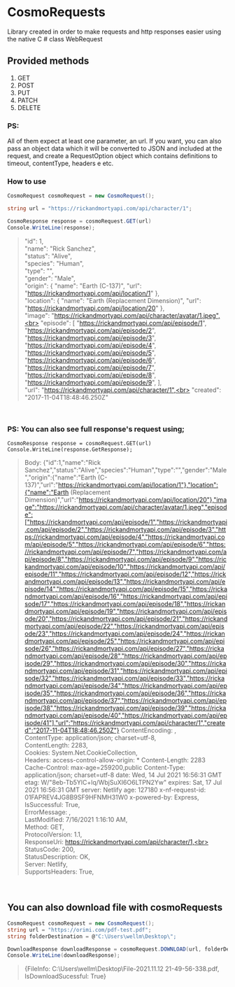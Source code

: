 # CosmoRequests
Library created in order to make requests and http responses easier using the native C # class WebRequest

## Provided methods

1. GET
2. POST
3. PUT
3. PATCH
3. DELETE

### PS: 
All of them expect at least one parameter, an url. If you want, you can also pass an object data which it will be converted to JSON and included at the request, and create a RequestOption object which contains definitions to timeout, contentType, headers e etc.

### How to use

```C#
CosmoRequest cosmoRequest = new CosmoRequest();

string url = "https://rickandmortyapi.com/api/character/1";

CosmoResponse response = cosmoRequest.GET(url)
Console.WriteLine(response);
`````

 >"id": 1,<br>
  "name": "Rick Sanchez",<br>
  "status": "Alive",<br>
  "species": "Human",<br>
  "type": "",<br>
  "gender": "Male",<br>
  "origin": {
    "name": "Earth (C-137)",
    "url": "https://rickandmortyapi.com/api/location/1"
  },<br>
  "location": {
    "name": "Earth (Replacement Dimension)",
    "url": "https://rickandmortyapi.com/api/location/20"
  },<br>
  "image": "https://rickandmortyapi.com/api/character/avatar/1.jpeg",<br>
  "episode": [
    "https://rickandmortyapi.com/api/episode/1",
    "https://rickandmortyapi.com/api/episode/2",
    "https://rickandmortyapi.com/api/episode/3",
    "https://rickandmortyapi.com/api/episode/4",
    "https://rickandmortyapi.com/api/episode/5",
    "https://rickandmortyapi.com/api/episode/6",
    "https://rickandmortyapi.com/api/episode/7",
    "https://rickandmortyapi.com/api/episode/8",
    "https://rickandmortyapi.com/api/episode/9",
>  ],<br>
  "url": "https://rickandmortyapi.com/api/character/1",<br>
  "created": "2017-11-04T18:48:46.250Z"
 >
 <br>

### PS:   You can also see full response's request using;

`````
CosmoResponse response = cosmoRequest.GET(url)
Console.WriteLine(response.GetResponse);
`````


> Body: {"id":1,"name":"Rick Sanchez","status":"Alive","species":"Human","type":"","gender":"Male","origin":{"name":"Earth (C-137)","url":"https://rickandmortyapi.com/api/location/1"},"location":{"name":"Earth (Replacement Dimension)","url":"https://rickandmortyapi.com/api/location/20"},"image":"https://rickandmortyapi.com/api/character/avatar/1.jpeg","episode":["https://rickandmortyapi.com/api/episode/1","https://rickandmortyapi.com/api/episode/2","https://rickandmortyapi.com/api/episode/3","https://rickandmortyapi.com/api/episode/4","https://rickandmortyapi.com/api/episode/5","https://rickandmortyapi.com/api/episode/6","https://rickandmortyapi.com/api/episode/7","https://rickandmortyapi.com/api/episode/8","https://rickandmortyapi.com/api/episode/9","https://rickandmortyapi.com/api/episode/10","https://rickandmortyapi.com/api/episode/11","https://rickandmortyapi.com/api/episode/12","https://rickandmortyapi.com/api/episode/13","https://rickandmortyapi.com/api/episode/14","https://rickandmortyapi.com/api/episode/15","https://rickandmortyapi.com/api/episode/16","https://rickandmortyapi.com/api/episode/17","https://rickandmortyapi.com/api/episode/18","https://rickandmortyapi.com/api/episode/19","https://rickandmortyapi.com/api/episode/20","https://rickandmortyapi.com/api/episode/21","https://rickandmortyapi.com/api/episode/22","https://rickandmortyapi.com/api/episode/23","https://rickandmortyapi.com/api/episode/24","https://rickandmortyapi.com/api/episode/25","https://rickandmortyapi.com/api/episode/26","https://rickandmortyapi.com/api/episode/27","https://rickandmortyapi.com/api/episode/28","https://rickandmortyapi.com/api/episode/29","https://rickandmortyapi.com/api/episode/30","https://rickandmortyapi.com/api/episode/31","https://rickandmortyapi.com/api/episode/32","https://rickandmortyapi.com/api/episode/33","https://rickandmortyapi.com/api/episode/34","https://rickandmortyapi.com/api/episode/35","https://rickandmortyapi.com/api/episode/36","https://rickandmortyapi.com/api/episode/37","https://rickandmortyapi.com/api/episode/38","https://rickandmortyapi.com/api/episode/39","https://rickandmortyapi.com/api/episode/40","https://rickandmortyapi.com/api/episode/41"],"url":"https://rickandmortyapi.com/api/character/1","created":"2017-11-04T18:48:46.250Z"}
> ContentEncoding: ,<br>
ContentType: application/json; charset=utf-8,<br>
ContentLength: 2283,<br>
Cookies: System.Net.CookieCollection,<br>
Headers: access-control-allow-origin: *
Content-Length: 2283
Cache-Control: max-age=259200,public
Content-Type: application/json; charset=utf-8
date: Wed, 14 Jul 2021 16:56:31 GMT
etag: W/"8eb-Tb5YlC+lq/WbjSuXI6O6LTPN2Yw"
expires: Sat, 17 Jul 2021 16:56:31 GMT
server: Netlify
age: 127180
x-nf-request-id: 01FAPREV4JG8B9SF9HFNMH31W0
x-powered-by: Express,<br>
IsSuccessful: True,<br>
ErrorMessage: ,<br>
LastModified: 7/16/2021 1:16:10 AM,<br>
Method: GET,<br>
ProtocolVersion: 1.1,<br>
ResponseUri: https://rickandmortyapi.com/api/character/1,<br>
StatusCode: 200,<br>
StatusDescription: OK,<br>
Server: Netlify,<br>
SupportsHeaders: True,<br>
>

<br>

## You can also download file with cosmoRequests

```C#
CosmoRequest cosmoRequest = new CosmoRequest();
string url = "https://orimi.com/pdf-test.pdf";
string folderDestination = @"C:\Users\wellm\Desktop\";

DownloadResponse downloadResponse = cosmoRequest.DOWNLOAD(url, folderDestination);
Console.WriteLine(downloadResponse);
`````

>{FileInfo: C:\Users\wellm\Desktop\\File-2021.11.12 21-49-56-338.pdf,
IsDownloadSucessful: True}

